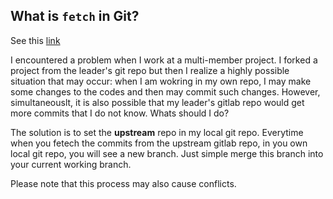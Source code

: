 ## What is `fetch` in Git?

See this [link](https://github.com/staticblog/wiki/wiki/%E4%BF%9D%E6%8C%81fork%E4%B9%8B%E5%90%8E%E7%9A%84%E9%A1%B9%E7%9B%AE%E5%92%8C%E4%B8%8A%E6%B8%B8%E5%90%8C%E6%AD%A5)

I encountered a problem when I work at a multi-member project. I forked a project from the leader's git repo but then I realize a highly possible situation that may occur: when I am wokring in my own repo, I may make some changes to the codes and then may commit such changes. However, simultaneouslt, it is also possible that my leader's gitlab repo would get more commits that I do not know. Whats should I do?

The solution is to set the **upstream** repo in my local git repo. Everytime when you fetech the commits from the upstream gitlab repo, in you own local git repo, you will see a new branch. Just simple merge this branch into your current working branch.

Please note that this process may also cause conflicts.


